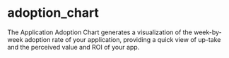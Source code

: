 # adoption_chart
The Application Adoption Chart generates a visualization of the week-by-week adoption rate of your application, providing a quick view of up-take and the perceived value and ROI of your app.
